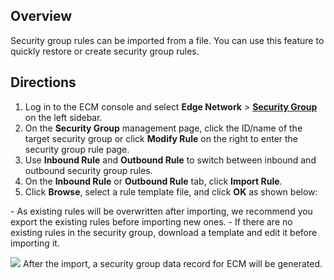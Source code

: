 ## Overview
Security group rules can be imported from a file. You can use this feature to quickly restore or create security group rules.



## Directions
1. Log in to the ECM console and select **Edge Network** > **[Security Group](https://console.cloud.tencent.com/ecm/safe)** on the left sidebar.
2. On the **Security Group** management page, click the ID/name of the target security group or click **Modify Rule** on the right to enter the security group rule page.
4. Use **Inbound Rule** and **Outbound Rule** to switch between inbound and outbound security group rules.
5. On the **Inbound Rule** or **Outbound Rule** tab, click **Import Rule**.
6. Click **Browse**, select a rule template file, and click **OK** as shown below:
<dx-alert infotype="explain" title="">
- As existing rules will be overwritten after importing, we recommend you export the existing rules before importing new ones.
- If there are no existing rules in the security group, download a template and edit it before importing it.
</dx-alert>

![](https://qcloudimg.tencent-cloud.cn/raw/ea9f0f03e2b83afe353c9020baf7354d.png)
After the import, a security group data record for ECM will be generated.



  

